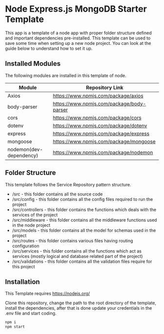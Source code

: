 # Node Express.js MongoDB Starter Template

This app is a template of a node app with proper folder structure defined and important dependencies pre-installed. This template can be used to save some time when setting up a new node project. You can look at the guide below to understand how to set it up.

## Installed Modules

The following modules are installed in this template of node.

| Module | Repository Link |
| ------ | ------ |
| Axios | https://www.npmjs.com/package/axios |
| body-parser | https://www.npmjs.com/package/body-parser |
| cors | https://www.npmjs.com/package/cors |
| dotenv | https://www.npmjs.com/package/dotenv |
| express | https://www.npmjs.com/package/express |
| mongoose | https://www.npmjs.com/package/mongoose |
| nodemon(dev-dependency) | https://www.npmjs.com/package/nodemon |



## Folder Structure

This template follows the Service Repository pattern structure. 

- /src - this folder contains all the source code
- /src/config - this folder contains all the config files required to run the project
- /src/controllers - this folder contains the functions which deals with the services of the project
- /src/middleware - this folder contains all the middleware functions used in the node project
- /src/models - this folder contains all the model for schemas used in the project
- /src/routes - this folder contains various files having routing configuration
- /src/services - this folder contains all the functions which act as services (mostly logical and database related part of the project)
- /src/validations - this folder contains all the validation files require for this project

## Installation

This Template requires https://nodejs.org/ 

Clone this repository, change the path to the root directory of the template, install the dependencies, after that is done update your credentials in the .env file and start coding. 

```sh
npm i
npm start
```


